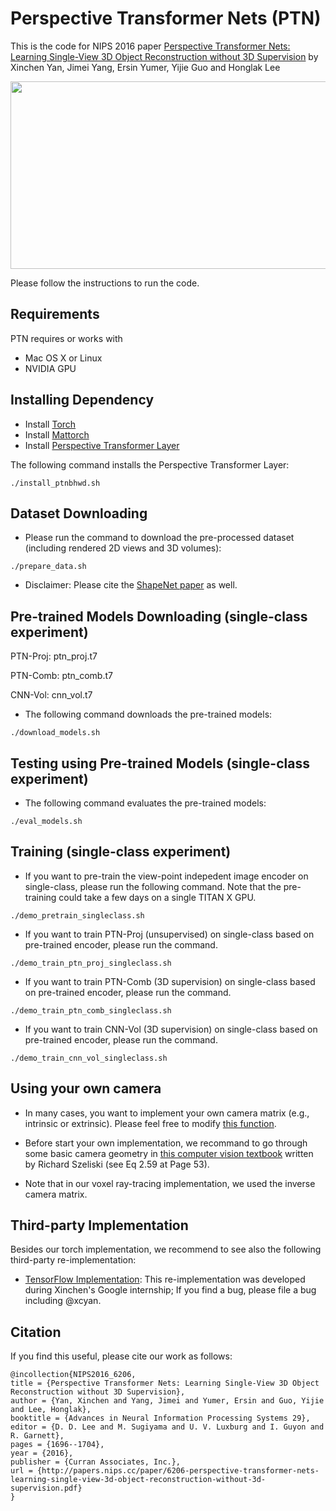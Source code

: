 # Perspective Transformer Nets (PTN)

This is the code for NIPS 2016 paper [Perspective Transformer Nets: Learning Single-View 3D Object Reconstruction without 3D Supervision](https://papers.nips.cc/paper/6206-perspective-transformer-nets-learning-single-view-3d-object-reconstruction-without-3d-supervision.pdf) by Xinchen Yan, Jimei Yang, Ersin Yumer, Yijie Guo and Honglak Lee

<img src="https://b191c0a7-a-62cb3a1a-s-sites.googlegroups.com/site/skywalkeryxc/perspective_transformer_nets/website_background.png" width="900px" height="300px"/>

Please follow the instructions to run the code.

## Requirements
PTN requires or works with 
* Mac OS X or Linux
* NVIDIA GPU

## Installing Dependency
* Install [Torch](http://torch.ch)
* Install [Mattorch](https://github.com/clementfarabet/lua---mattorch)
* Install [Perspective Transformer Layer](https://github.com/xcyan/ptnbhwd.git)

The following command installs the Perspective Transformer Layer:
```
./install_ptnbhwd.sh
```

## Dataset Downloading
* Please run the command to download the pre-processed dataset (including rendered 2D views and 3D volumes):
```
./prepare_data.sh
```
* Disclaimer: Please cite the [ShapeNet paper](https://arxiv.org/pdf/1512.03012.pdf) as well.

## Pre-trained Models Downloading (single-class experiment)

PTN-Proj: ptn_proj.t7

PTN-Comb: ptn_comb.t7

CNN-Vol: cnn_vol.t7

* The following command downloads the pre-trained models:
```
./download_models.sh
```

## Testing using Pre-trained Models (single-class experiment)

* The following command evaluates the pre-trained models:
```
./eval_models.sh
```

## Training (single-class experiment)
* If you want to pre-train the view-point indepedent image encoder on single-class, please run the following command.
Note that the pre-training could take a few days on a single TITAN X GPU.
```
./demo_pretrain_singleclass.sh
```
* If you want to train PTN-Proj (unsupervised) on single-class based on pre-trained encoder, please run the command.
```
./demo_train_ptn_proj_singleclass.sh
```
* If you want to train PTN-Comb (3D supervision) on single-class based on pre-trained encoder, please run the command.
```
./demo_train_ptn_comb_singleclass.sh
```
* If you want to train CNN-Vol (3D supervision) on single-class based on pre-trained encoder, please run the command.
```
./demo_train_cnn_vol_singleclass.sh
```

## Using your own camera
* In many cases, you want to implement your own camera matrix (e.g., intrinsic or extrinsic). 
Please feel free to modify [this function](https://github.com/xcyan/nips16_PTN/blob/master/scripts/train_PTN.lua#L207).

* Before start your own implementation, we recommand to go through some basic camera geometry in [this computer vision textbook](http://szeliski.org/Book/drafts/SzeliskiBook_20100903_draft.pdf) written by Richard Szeliski (see Eq 2.59 at Page 53).

* Note that in our voxel ray-tracing implementation, we used the inverse camera matrix. 

## Third-party Implementation

Besides our torch implementation, we recommend to see also the following third-party re-implementation:
* [TensorFlow Implementation](https://github.com/tensorflow/models/tree/master/research/ptn): This re-implementation was developed during Xinchen's Google internship; If you find a bug, please file a bug including @xcyan. 

## Citation

If you find this useful, please cite our work as follows:
```
@incollection{NIPS2016_6206,
title = {Perspective Transformer Nets: Learning Single-View 3D Object Reconstruction without 3D Supervision},
author = {Yan, Xinchen and Yang, Jimei and Yumer, Ersin and Guo, Yijie and Lee, Honglak},
booktitle = {Advances in Neural Information Processing Systems 29},
editor = {D. D. Lee and M. Sugiyama and U. V. Luxburg and I. Guyon and R. Garnett},
pages = {1696--1704},
year = {2016},
publisher = {Curran Associates, Inc.},
url = {http://papers.nips.cc/paper/6206-perspective-transformer-nets-learning-single-view-3d-object-reconstruction-without-3d-supervision.pdf}
}
```

